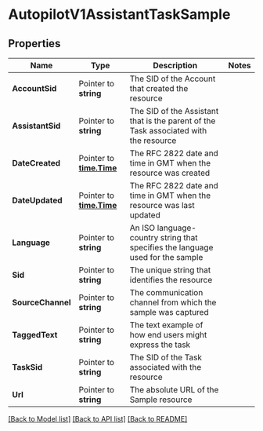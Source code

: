 # AutopilotV1AssistantTaskSample

## Properties

Name | Type | Description | Notes
------------ | ------------- | ------------- | -------------
**AccountSid** | Pointer to **string** | The SID of the Account that created the resource |
**AssistantSid** | Pointer to **string** | The SID of the Assistant that is the parent of the Task associated with the resource |
**DateCreated** | Pointer to [**time.Time**](time.Time.md) | The RFC 2822 date and time in GMT when the resource was created |
**DateUpdated** | Pointer to [**time.Time**](time.Time.md) | The RFC 2822 date and time in GMT when the resource was last updated |
**Language** | Pointer to **string** | An ISO language-country string that specifies the language used for the sample |
**Sid** | Pointer to **string** | The unique string that identifies the resource |
**SourceChannel** | Pointer to **string** | The communication channel from which the sample was captured |
**TaggedText** | Pointer to **string** | The text example of how end users might express the task |
**TaskSid** | Pointer to **string** | The SID of the Task associated with the resource |
**Url** | Pointer to **string** | The absolute URL of the Sample resource |

[[Back to Model list]](../README.md#documentation-for-models) [[Back to API list]](../README.md#documentation-for-api-endpoints) [[Back to README]](../README.md)


